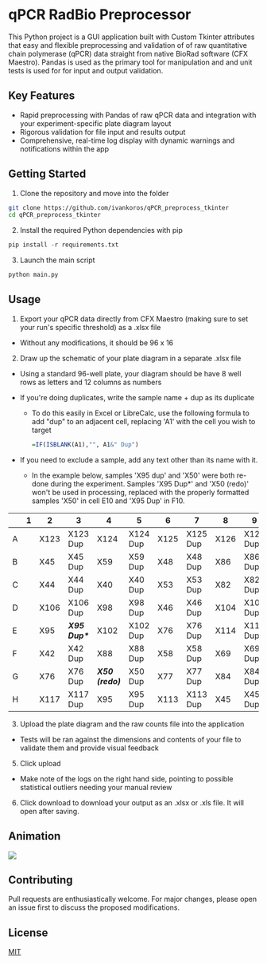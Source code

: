 # qPCR RadBio Preprocessor

This Python project is a GUI application built with Custom Tkinter attributes that easy and flexible preprocessing and validation of of raw quantitative chain polymerase (qPCR) data straight from native BioRad software (CFX Maestro). Pandas is used as the primary tool for manipulation and and unit tests is used for for input and output validation.

## Key Features

- Rapid preprocessing with Pandas of raw qPCR data and integration with your experiment-specific plate diagram layout
- Rigorous validation for file input and results output
- Comprehensive, real-time log display with dynamic warnings and notifications within the app

## Getting Started

1. Clone the repository and move into the folder

```bash
git clone https://github.com/ivankoros/qPCR_preprocess_tkinter
cd qPCR_preprocess_tkinter
```
2. Install the required Python dependencies with pip
```python
pip install -r requirements.txt
```

3. Launch the main script
```python
python main.py
```

## Usage
1. Export your qPCR data directly from CFX Maestro (making sure to set your run's specific threshold) as a .xlsx file
  - Without any modifications, it should be 96 x 16 
2. Draw up the schematic of your plate diagram in a separate .xlsx file

  - Using a standard 96-well plate, your diagram should be have 8 well rows as letters and 12 columns as numbers
  
  - If you're doing duplicates, write the sample name + dup as its duplicate
  
    - To do this easily in Excel or LibreCalc, use the following formula to add "dup" to an adjacent cell, replacing 'A1' with the cell you wish to target
    
      ```R
      =IF(ISBLANK(A1),"", A1&" Dup")
      ```
  - If you need to exclude a sample, add any text other than its name with it.
  
    - In the example below, samples 'X95 dup' and 'X50' were both re-done during the experiment. Samples 'X95 Dup*' and 'X50 (redo)' won't be used in processing, replaced with the properly formatted samples 'X50' in cell E10 and 'X95 Dup' in F10.
        
  |  	| 1 	| 2 	| 3 	| 4 	| 5 	| 6 	| 7 	| 8 	| 9 	| 10 	| 11 	| 12 	|
|---	|---	|---	|---	|---	|---	|---	|---	|---	|---	|---	|---	|---	|
| A 	|  	| X123 	| X123 Dup 	| X124 	| X124 Dup 	| X125 	| X125 Dup 	| X126 	| X126 Dup 	| X127 	| X127 Dup 	|  	|
| B 	|  	| X45 	| X45 Dup 	| X59 	| X59 Dup 	| X48 	| X48 Dup 	| X86 	| X86 Dup 	| X88 	| X88 Dup 	|  	|
| C 	|  	| X44 	| X44 Dup 	| X40 	| X40 Dup 	| X53 	| X53 Dup 	| X82 	| X82 Dup 	| X106 	| X106 Dup 	|  	|
| D 	|  	| X106 	| X106 Dup 	| X98 	| X98 Dup 	| X46 	| X46 Dup 	| X104 	| X104 Dup 	| X61 	| X61 Dup 	|  	|
| E 	|  	| X95 	| **_X95 Dup\*_** 	| X102 	| X102 Dup 	| X76 	| X76 Dup 	| X114 	| X114 Dup 	| **X95 Dup** 	|  	|  	|
| F 	|  	| X42 	| X42 Dup 	| X88 	| X88 Dup 	| X58 	| X58 Dup 	| X69 	| X69 Dup 	| **X50** 	|  	|  	|
| G 	|  	| X76 	| X76 Dup 	| **_X50 (redo)_** 	| X50 Dup 	| X77 	| X77 Dup 	| X84 	| X84 Dup 	|  	|  	|  	|
| H 	|  	| X117 	| X117 Dup 	| X95 	| X95 Dup 	| X113 	| X113 Dup 	| X45 	| X45 Dup 	|  	|  	|  	|
 
 
3. Upload the plate diagram and the raw counts file into the application

 - Tests will be ran against the dimensions and contents of your file to validate them and provide visual feedback
 
5. Click upload

  - Make note of the logs on the right hand side, pointing to possible statistical outliers needing your manual review
  
6. Click download to download your output as an .xlsx or .xls file. It will open after saving. 


## Animation
![](media/qPCR_tkinter_animation.gif)

## Contributing

Pull requests are enthusiastically welcome. For major changes, please open an issue first to discuss the proposed modifications.

## License

[MIT](https://choosealicense.com/licenses/mit/)


